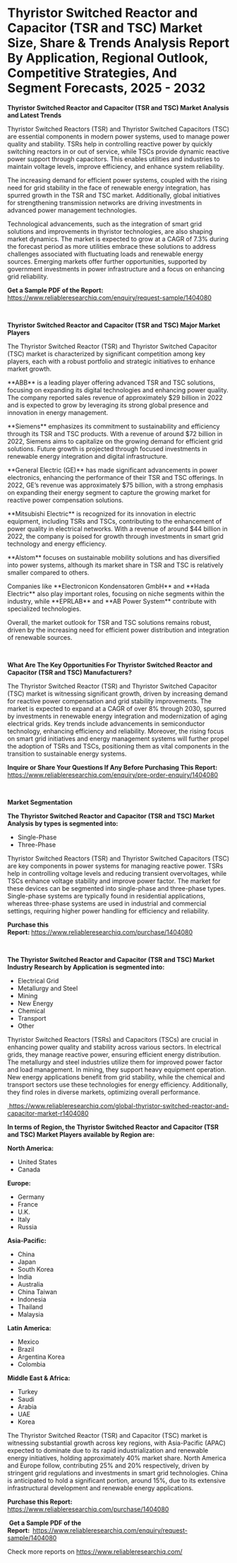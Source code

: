 <p><h1>Thyristor Switched Reactor and Capacitor (TSR and TSC) Market Size, Share & Trends Analysis Report By Application, Regional Outlook, Competitive Strategies, And Segment Forecasts, 2025 - 2032</h1></p><p><strong>Thyristor Switched Reactor and Capacitor (TSR and TSC) Market Analysis and Latest Trends</strong></p>
<p><p>Thyristor Switched Reactors (TSR) and Thyristor Switched Capacitors (TSC) are essential components in modern power systems, used to manage power quality and stability. TSRs help in controlling reactive power by quickly switching reactors in or out of service, while TSCs provide dynamic reactive power support through capacitors. This enables utilities and industries to maintain voltage levels, improve efficiency, and enhance system reliability.</p><p>The increasing demand for efficient power systems, coupled with the rising need for grid stability in the face of renewable energy integration, has spurred growth in the TSR and TSC market. Additionally, global initiatives for strengthening transmission networks are driving investments in advanced power management technologies. </p><p>Technological advancements, such as the integration of smart grid solutions and improvements in thyristor technologies, are also shaping market dynamics. The market is expected to grow at a CAGR of 7.3% during the forecast period as more utilities embrace these solutions to address challenges associated with fluctuating loads and renewable energy sources. Emerging markets offer further opportunities, supported by government investments in power infrastructure and a focus on enhancing grid reliability.</p></p>
<p><strong>Get a Sample PDF of the Report:&nbsp;</strong> <a href="https://www.reliableresearchiq.com/enquiry/request-sample/1404080?utm_campaign=3046&utm_medium=2&utm_source=Github&utm_content=ia&utm_term=28032025&utm_id=thyristor-switched-reactor-and-capacitor-tsr-and-tsc">https://www.reliableresearchiq.com/enquiry/request-sample/1404080</a></p>
<p>&nbsp;</p>
<p><strong>Thyristor Switched Reactor and Capacitor (TSR and TSC) Major Market Players</strong></p>
<p><p>The Thyristor Switched Reactor (TSR) and Thyristor Switched Capacitor (TSC) market is characterized by significant competition among key players, each with a robust portfolio and strategic initiatives to enhance market growth.</p><p>**ABB** is a leading player offering advanced TSR and TSC solutions, focusing on expanding its digital technologies and enhancing power quality. The company reported sales revenue of approximately $29 billion in 2022 and is expected to grow by leveraging its strong global presence and innovation in energy management.</p><p>**Siemens** emphasizes its commitment to sustainability and efficiency through its TSR and TSC products. With a revenue of around $72 billion in 2022, Siemens aims to capitalize on the growing demand for efficient grid solutions. Future growth is projected through focused investments in renewable energy integration and digital infrastructure.</p><p>**General Electric (GE)** has made significant advancements in power electronics, enhancing the performance of their TSR and TSC offerings. In 2022, GE’s revenue was approximately $75 billion, with a strong emphasis on expanding their energy segment to capture the growing market for reactive power compensation solutions.</p><p>**Mitsubishi Electric** is recognized for its innovation in electric equipment, including TSRs and TSCs, contributing to the enhancement of power quality in electrical networks. With a revenue of around $44 billion in 2022, the company is poised for growth through investments in smart grid technology and energy efficiency.</p><p>**Alstom** focuses on sustainable mobility solutions and has diversified into power systems, although its market share in TSR and TSC is relatively smaller compared to others. </p><p>Companies like **Electronicon Kondensatoren GmbH** and **Hada Electric** also play important roles, focusing on niche segments within the industry, while **EPRLAB** and **AB Power System** contribute with specialized technologies.</p><p>Overall, the market outlook for TSR and TSC solutions remains robust, driven by the increasing need for efficient power distribution and integration of renewable sources.</p></p>
<p>&nbsp;</p>
<p><strong>What Are The Key Opportunities For Thyristor Switched Reactor and Capacitor (TSR and TSC) Manufacturers?</strong></p>
<p><p>The Thyristor Switched Reactor (TSR) and Thyristor Switched Capacitor (TSC) market is witnessing significant growth, driven by increasing demand for reactive power compensation and grid stability improvements. The market is expected to expand at a CAGR of over 8% through 2030, spurred by investments in renewable energy integration and modernization of aging electrical grids. Key trends include advancements in semiconductor technology, enhancing efficiency and reliability. Moreover, the rising focus on smart grid initiatives and energy management systems will further propel the adoption of TSRs and TSCs, positioning them as vital components in the transition to sustainable energy systems.</p></p>
<p><strong>Inquire or Share Your Questions If Any Before Purchasing This Report:</strong> <a href="https://www.reliableresearchiq.com/enquiry/pre-order-enquiry/1404080?utm_campaign=3046&utm_medium=2&utm_source=Github&utm_content=ia&utm_term=28032025&utm_id=thyristor-switched-reactor-and-capacitor-tsr-and-tsc">https://www.reliableresearchiq.com/enquiry/pre-order-enquiry/1404080</a></p>
<p>&nbsp;</p>
<p><strong>Market Segmentation</strong></p>
<p><strong>The Thyristor Switched Reactor and Capacitor (TSR and TSC) Market Analysis by types is segmented into:</strong></p>
<p><ul><li>Single-Phase</li><li>Three-Phase</li></ul></p>
<p><p>Thyristor Switched Reactors (TSR) and Thyristor Switched Capacitors (TSC) are key components in power systems for managing reactive power. TSRs help in controlling voltage levels and reducing transient overvoltages, while TSCs enhance voltage stability and improve power factor. The market for these devices can be segmented into single-phase and three-phase types. Single-phase systems are typically found in residential applications, whereas three-phase systems are used in industrial and commercial settings, requiring higher power handling for efficiency and reliability.</p></p>
<p><strong>Purchase this Report:&nbsp;</strong><a href="https://www.reliableresearchiq.com/purchase/1404080?utm_campaign=3046&utm_medium=2&utm_source=Github&utm_content=ia&utm_term=28032025&utm_id=thyristor-switched-reactor-and-capacitor-tsr-and-tsc">https://www.reliableresearchiq.com/purchase/1404080</a></p>
<p>&nbsp;</p>
<p><strong>The Thyristor Switched Reactor and Capacitor (TSR and TSC) Market Industry Research by Application is segmented into:</strong></p>
<p><ul><li>Electrical Grid</li><li>Metallurgy and Steel</li><li>Mining</li><li>New Energy</li><li>Chemical</li><li>Transport</li><li>Other</li></ul></p>
<p><p>Thyristor Switched Reactors (TSRs) and Capacitors (TSCs) are crucial in enhancing power quality and stability across various sectors. In electrical grids, they manage reactive power, ensuring efficient energy distribution. The metallurgy and steel industries utilize them for improved power factor and load management. In mining, they support heavy equipment operation. New energy applications benefit from grid stability, while the chemical and transport sectors use these technologies for energy efficiency. Additionally, they find roles in diverse markets, optimizing overall performance.</p></p>
<p><a href="https://www.reliableresearchiq.com/global-thyristor-switched-reactor-and-capacitor-market-r1404080?utm_campaign=3046&utm_medium=2&utm_source=Github&utm_content=ia&utm_term=28032025&utm_id=thyristor-switched-reactor-and-capacitor-tsr-and-tsc">&nbsp;https://www.reliableresearchiq.com/global-thyristor-switched-reactor-and-capacitor-market-r1404080</a></p>
<p><strong>In terms of Region, the Thyristor Switched Reactor and Capacitor (TSR and TSC) Market Players available by Region are:</strong></p>
<p>
    <p> <strong> North America: </strong>
        <ul>
            <li>United States</li>
            <li>Canada</li>
        </ul>
        </p> 
    <p> <strong> Europe: </strong>
        <ul>
            <li>Germany</li>
            <li>France</li>
            <li>U.K.</li>
            <li>Italy</li>
            <li>Russia</li>
        </ul>
        </p> 
    <p> <strong> Asia-Pacific: </strong>
        <ul>
            <li>China</li>
            <li>Japan</li>
            <li>South Korea</li>
            <li>India</li>
            <li>Australia</li>
            <li>China Taiwan</li>
            <li>Indonesia</li>
            <li>Thailand</li>
            <li>Malaysia</li>
        </ul>
        </p> 
    <p> <strong> Latin America: </strong>
        <ul>
            <li>Mexico</li>
            <li>Brazil</li>
            <li>Argentina Korea</li>
            <li>Colombia</li>
        </ul>
        </p> 
    <p> <strong> Middle East & Africa: </strong>
        <ul>
            <li>Turkey</li>
            <li>Saudi</li>
            <li>Arabia</li>
            <li>UAE</li>
            <li>Korea</li>
        </ul>
    </p>
    </p>
<p><p>The Thyristor Switched Reactor (TSR) and Capacitor (TSC) market is witnessing substantial growth across key regions, with Asia-Pacific (APAC) expected to dominate due to its rapid industrialization and renewable energy initiatives, holding approximately 40% market share. North America and Europe follow, contributing 25% and 20% respectively, driven by stringent grid regulations and investments in smart grid technologies. China is anticipated to hold a significant portion, around 15%, due to its extensive infrastructural development and renewable energy applications.</p></p>
<p><strong>Purchase this Report: </strong><a href="https://www.reliableresearchiq.com/purchase/1404080?utm_campaign=3046&utm_medium=2&utm_source=Github&utm_content=ia&utm_term=28032025&utm_id=thyristor-switched-reactor-and-capacitor-tsr-and-tsc">https://www.reliableresearchiq.com/purchase/1404080</a></p>
<p>&nbsp;<strong>Get a Sample PDF of the Report:&nbsp;&nbsp;</strong><a href="https://www.reliableresearchiq.com/enquiry/request-sample/1404080?utm_campaign=3046&utm_medium=2&utm_source=Github&utm_content=ia&utm_term=28032025&utm_id=thyristor-switched-reactor-and-capacitor-tsr-and-tsc">https://www.reliableresearchiq.com/enquiry/request-sample/1404080</a></p>
<p><strong></strong></p>
<p>Check more reports on <a href="https://www.reliableresearchiq.com/?utm_campaign=3046&utm_medium=2&utm_source=Github&utm_content=ia&utm_term=28032025&utm_id=thyristor-switched-reactor-and-capacitor-tsr-and-tsc">https://www.reliableresearchiq.com/</a></p>